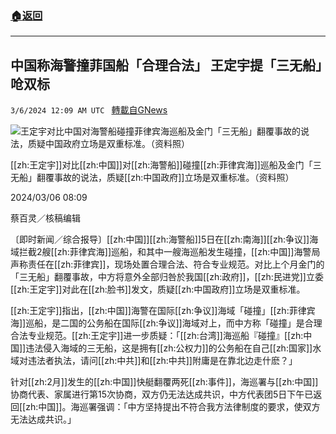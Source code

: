 ###  [:house:返回](README.md)
---


## 中国称海警撞菲国船「合理合法」 王定宇提「三无船」呛双标
`3/6/2024 12:09 AM UTC ` [轉載自GNews](https://gnews.org/articles/2369169)

![王定宇对比中国对海警船碰撞菲律宾海巡船及金门「三无船」翻覆事故的说法，质疑中国政府立场是双重标准。（资料照）](https://img.ltn.com.tw/Upload/news/600/2024/03/06/phpY5GINt.jpg "王定宇对比中国对海警船碰撞菲律宾海巡船及金门「三无船」翻覆事故的说法，质疑中国政府立场是双重标准。（资料照）")

[[zh:王定宇]]对比[[zh:中国]]对[[zh:海警船]]碰撞[[zh:菲律宾海]]巡船及金门「三无船」翻覆事故的说法，质疑[[zh:中国政府]]立场是双重标准。（资料照）

2024/03/06 08:09

蔡百灵／核稿编辑

〔即时新闻／综合报导〕[[zh:中国]][[zh:海警船]]5日在[[zh:南海]][[zh:争议]]海域拦截2艘[[zh:菲律宾海]]巡船，和其中一艘海巡船发生碰撞，[[zh:中国]]海警局声称责任在[[zh:菲律宾]]，现场处置合理合法、符合专业规范。对比上个月金门的「三无船」翻覆事故，中方将意外全部归咎於我国[[zh:政府]]，[[zh:民进党]]立委[[zh:王定宇]]对此在[[zh:脸书]]发文，质疑[[zh:中国政府]]立场是双重标准。

[[zh:王定宇]]指出，[[zh:中国]]海警在国际[[zh:争议]]海域「碰撞」[[zh:菲律宾海]]巡船，是二国的公务船在国际[[zh:争议]]海域对上，而中方称「碰撞」是合理合法专业规范。[[zh:王定宇]]进一步质疑：「[[zh:台湾]]海巡船『碰撞』[[zh:中国]]违法侵入海域的三无船，这是拥有[[zh:公权力]]的公务船在自己[[zh:国家]]水域对违法者执法，请问[[zh:中共]]和[[zh:中共]]附庸是在靠北边走什麽？」

针对[[zh:2月]]发生的[[zh:中国]]快艇翻覆两死[[zh:事件]]，海巡署与[[zh:中国]]协商代表、家属进行第15次协商，双方仍无法达成共识，中方代表团5日下午已返回[[zh:中国]]。海巡署强调：「中方坚持提出不符合我方法律制度的要求，使双方无法达成共识。」
